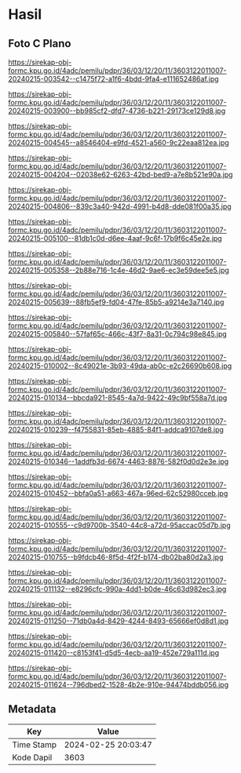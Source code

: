 # Hasil

## Foto C Plano

https://sirekap-obj-formc.kpu.go.id/4adc/pemilu/pdpr/36/03/12/20/11/3603122011007-20240215-003542--c1475f72-a1f6-4bdd-9fa4-e111652486af.jpg

https://sirekap-obj-formc.kpu.go.id/4adc/pemilu/pdpr/36/03/12/20/11/3603122011007-20240215-003900--bb985cf2-dfd7-4736-b221-29173ce129d8.jpg

https://sirekap-obj-formc.kpu.go.id/4adc/pemilu/pdpr/36/03/12/20/11/3603122011007-20240215-004545--a8546404-e9fd-4521-a560-9c22eaa812ea.jpg

https://sirekap-obj-formc.kpu.go.id/4adc/pemilu/pdpr/36/03/12/20/11/3603122011007-20240215-004204--02038e62-6263-42bd-bed9-a7e8b521e90a.jpg

https://sirekap-obj-formc.kpu.go.id/4adc/pemilu/pdpr/36/03/12/20/11/3603122011007-20240215-004806--839c3a40-942d-4991-b4d8-dde081f00a35.jpg

https://sirekap-obj-formc.kpu.go.id/4adc/pemilu/pdpr/36/03/12/20/11/3603122011007-20240215-005100--81db1c0d-d6ee-4aaf-9c6f-17b9f6c45e2e.jpg

https://sirekap-obj-formc.kpu.go.id/4adc/pemilu/pdpr/36/03/12/20/11/3603122011007-20240215-005358--2b88e716-1c4e-46d2-9ae6-ec3e59dee5e5.jpg

https://sirekap-obj-formc.kpu.go.id/4adc/pemilu/pdpr/36/03/12/20/11/3603122011007-20240215-005639--88fb5ef9-fd04-47fe-85b5-a9214e3a7140.jpg

https://sirekap-obj-formc.kpu.go.id/4adc/pemilu/pdpr/36/03/12/20/11/3603122011007-20240215-005840--57faf65c-466c-43f7-8a31-0c794c98e845.jpg

https://sirekap-obj-formc.kpu.go.id/4adc/pemilu/pdpr/36/03/12/20/11/3603122011007-20240215-010002--8c49021e-3b93-49da-ab0c-e2c26690b608.jpg

https://sirekap-obj-formc.kpu.go.id/4adc/pemilu/pdpr/36/03/12/20/11/3603122011007-20240215-010134--bbcda921-8545-4a7d-9422-49c9bf558a7d.jpg

https://sirekap-obj-formc.kpu.go.id/4adc/pemilu/pdpr/36/03/12/20/11/3603122011007-20240215-010239--f4755831-85eb-4885-84f1-addca9107de8.jpg

https://sirekap-obj-formc.kpu.go.id/4adc/pemilu/pdpr/36/03/12/20/11/3603122011007-20240215-010346--1addfb3d-6674-4463-8876-582f0d0d2e3e.jpg

https://sirekap-obj-formc.kpu.go.id/4adc/pemilu/pdpr/36/03/12/20/11/3603122011007-20240215-010452--bbfa0a51-a663-467a-96ed-62c52980cceb.jpg

https://sirekap-obj-formc.kpu.go.id/4adc/pemilu/pdpr/36/03/12/20/11/3603122011007-20240215-010555--c9d9700b-3540-44c8-a72d-95accac05d7b.jpg

https://sirekap-obj-formc.kpu.go.id/4adc/pemilu/pdpr/36/03/12/20/11/3603122011007-20240215-010755--b9fdcb46-8f5d-4f2f-b174-db02ba80d2a3.jpg

https://sirekap-obj-formc.kpu.go.id/4adc/pemilu/pdpr/36/03/12/20/11/3603122011007-20240215-011132--e8296cfc-990a-4dd1-b0de-46c63d982ec3.jpg

https://sirekap-obj-formc.kpu.go.id/4adc/pemilu/pdpr/36/03/12/20/11/3603122011007-20240215-011250--71db0a4d-8429-4244-8493-65666ef0d8d1.jpg

https://sirekap-obj-formc.kpu.go.id/4adc/pemilu/pdpr/36/03/12/20/11/3603122011007-20240215-011420--c8153f41-d5d5-4ecb-aa19-452e729a111d.jpg

https://sirekap-obj-formc.kpu.go.id/4adc/pemilu/pdpr/36/03/12/20/11/3603122011007-20240215-011624--796dbed2-1528-4b2e-910e-94474bddb056.jpg


## Metadata

| Key        | Value               |
| ---------- | ------------------- |
| Time Stamp | 2024-02-25 20:03:47 |
| Kode Dapil | 3603                |



